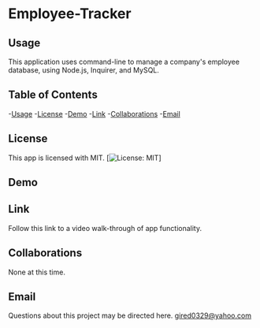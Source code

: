 # Employee-Tracker

## Usage 
This application uses command-line to manage a company's employee database, using Node.js, Inquirer, and MySQL.

## Table of Contents

-[Usage](#usage)
-[License](#license)
-[Demo](#demo)
-[Link](#link)
-[Collaborations](#collaborations)
-[Email](#email)

## License
This app is licensed with MIT.
  [![License: MIT](https://img.shields.io/badge/License-MIT-yellow.svg)]
  
## Demo

## Link
Follow this link to a video walk-through of app functionality.

## Collaborations
None at this time.

## Email

Questions about this project may be directed here.
gired0329@yahoo.com
